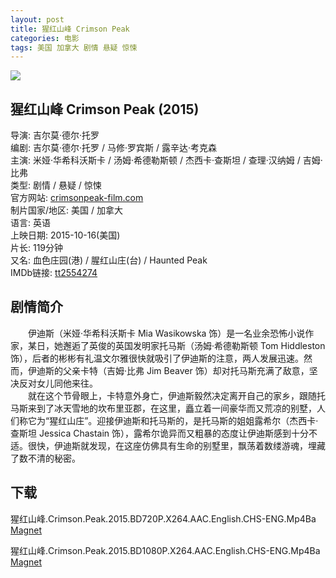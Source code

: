 ```yaml
---
layout: post
title: 猩红山峰 Crimson Peak
categories: 电影
tags: 美国 加拿大 剧情 悬疑 惊悚
---
```


[![](http://i2.piimg.com/3a6a071dff411487t.jpg)](http://i2.piimg.com/3a6a071dff411487.jpg)

## 猩红山峰 Crimson Peak (2015)
导演: 吉尔莫·德尔·托罗  
编剧: 吉尔莫·德尔·托罗 / 马修·罗宾斯 / 露辛达·考克森  
主演: 米娅·华希科沃斯卡 / 汤姆·希德勒斯顿 / 杰西卡·查斯坦 / 查理·汉纳姆 / 吉姆·比弗  
类型: 剧情 / 悬疑 / 惊悚  
官方网站: [crimsonpeak-film.com](http://crimsonpeak-film.com)  
制片国家/地区: 美国 / 加拿大  
语言: 英语  
上映日期: 2015-10-16(美国)  
片长: 119分钟  
又名: 血色庄园(港) / 腥红山庄(台) / Haunted Peak  
IMDb链接: [tt2554274](http://www.imdb.com/title/tt2554274)

## 剧情简介
　　伊迪斯（米娅·华希科沃斯卡 Mia Wasikowska 饰）是一名业余恐怖小说作家，某日，她邂逅了英俊的英国发明家托马斯（汤姆·希德勒斯顿 Tom Hiddleston 饰），后者的彬彬有礼温文尔雅很快就吸引了伊迪斯的注意，两人发展迅速。然而，伊迪斯的父亲卡特（吉姆·比弗 Jim Beaver 饰）却对托马斯充满了敌意，坚决反对女儿同他来往。  
　　就在这个节骨眼上，卡特意外身亡，伊迪斯毅然决定离开自己的家乡，跟随托马斯来到了冰天雪地的坎布里亚郡，在这里，矗立着一间豪华而又荒凉的别墅，人们称它为“猩红山庄”。迎接伊迪斯和托马斯的，是托马斯的姐姐露希尔（杰西卡·查斯坦 Jessica Chastain 饰），露希尔诡异而又粗暴的态度让伊迪斯感到十分不适。很快，伊迪斯就发现，在这座仿佛具有生命的别墅里，飘荡着数缕游魂，埋藏了数不清的秘密。

## 下载
猩红山峰.Crimson.Peak.2015.BD720P.X264.AAC.English.CHS-ENG.Mp4Ba  
[Magnet](magnet:?xt=urn:btih:6ff9d5c12e8dad2be3ecb38826107e333fefbbf0)

猩红山峰.Crimson.Peak.2015.BD1080P.X264.AAC.English.CHS-ENG.Mp4Ba  
[Magnet](magnet:?xt=urn:btih:152a352ff89c1bae2296b52363aa5bd9f7603618)
